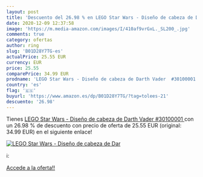 ```yaml
---
layout: post
title: 'Descuento del 26.98 % en LEGO Star Wars - Diseño de cabeza de Dar'
date: 2020-12-09 12:37:58
image: 'https://m.media-amazon.com/images/I/410af9vrGxL._SL200_.jpg'
comments: true
category: ofertas
author: ring
slug: 'B01D28Y7TG-es'
actualPrice: 25.55 EUR
currency: EUR
price: 25.55
comparePrice: 34.99 EUR
prodname: 'LEGO Star Wars - Diseño de cabeza de Darth Vader  #30100001 '
country: 'es'
flag: '🇪🇸'
buyurl: 'https://www.amazon.es/dp/B01D28Y7TG/?tag=tolees-21'
descuento: '26.98'
---
```


Tienes [LEGO Star Wars - Diseño de cabeza de Darth Vader  #30100001 ](https://www.amazon.es/dp/B01D28Y7TG/?tag=tolees-21) con un 26.98 % de descuento con precio de oferta de 25.55 EUR (original: 34.99 EUR) en el siguiente enlace!

[![LEGO Star Wars - Diseño de cabeza de Dar](https://m.media-amazon.com/images/I/410af9vrGxL._SL200_.jpg)](https://www.amazon.es/dp/B01D28Y7TG/?tag=tolees-21)

ℹ️:


[Accede a la oferta!!](https://www.amazon.es/dp/B01D28Y7TG/?tag=tolees-21)
